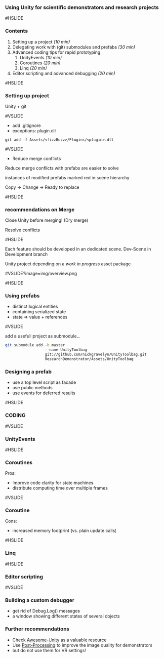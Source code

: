 ### Using Unity for scientific demonstrators and research projects

#HSLIDE

### Contents

1. Setting up a project _(10 min)_
2. Delegating work with (git) submodules and prefabs _(30 min)_
3. Advanced coding tips for rapid prototyping
    1. UnityEvents _(10 min)_
    2. Coroutines _(20 min)_
    3. Linq _(20 min)_
4. Editor scripting and advanced debugging _(20 min)_

#HSLIDE

### Setting up project

Unity + git

#VSLIDE

- add .gitignore 
- exceptions: plugin.dll
```shell
git add -f Assets/<fizzBuzz>/Plugins/<plugin>.dll
```

#VSLIDE

- Reduce merge conflicts

Reduce merge conflicts with prefabs are easier to solve

instances of modified prefabs marked red in scene hierarchy


Copy -> Change -> Ready to replace

#HSLIDE

### recommendations on Merge 

Close Unity before merging! (Dry merge)

Resolve conflicts


#HSLIDE

Each feature should be developed in an dedicated scene.
Dev-Scene in Development branch

Unity project depending on a _work in progress_ asset package

#VSLIDE?image=img/overview.png

#HSLIDE

### Using prefabs

- distinct logical entities 
- containing serialized state 
- state => value + references

#VSLIDE

add a usefull project as submodule...

```bash
git submodule add -b master 
                  --name UnityToolbag 
                  git://github.com/nickgravelyn/UnityToolbag.git 
                  ResearchDemonstrator/Assets/UnityToolbag 
```


### Designing a prefab

- use a top level script as facade
- use public methods 
- use events for deferred results 

#HSLIDE

### CODING

#VSLIDE

### UnityEvents

#HSLIDE

### Coroutines

Pros:

 - Improve code clarity for state machines
 - distribute computing time over multiple frames

#VSLIDE 

### Coroutine 

Cons:

 - increased memory footprint (vs. plain update calls)

#HSLIDE

### Linq

#HSLIDE

### Editor scripting

#VSLIDE

### Building a custom debugger

- get rid of Debug.Log() messages
- a window showing different states of several objects

### Further recommendations

- Check [Awesome-Unity](https://github.com/RyanNielson/awesome-unity) as a valuable resource
- Use [Post-Processing](https://github.com/Unity-Technologies/PostProcessing/wiki) to improve the image quality for demonstrators
- but do not use them for VR settings!

